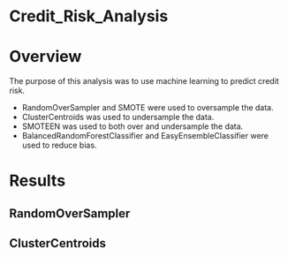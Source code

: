 # Credit_Risk_Analysis

# Overview
The purpose of this analysis was to use machine learning to predict credit risk.  

- RandomOverSampler and SMOTE were used to oversample the data.  
- ClusterCentroids was used to undersample the data.
- SMOTEEN was used to both over and undersample the data.
- BalancedRandomForestClassifier and EasyEnsembleClassifier were used to reduce bias.

# Results

## RandomOverSampler

## ClusterCentroids




